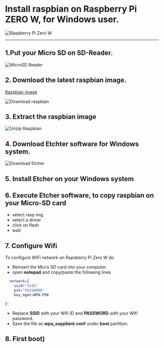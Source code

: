 # Install raspbian on Raspberry Pi ZERO W, for Windows user.
![Raspberry Pi Zero W](https://user-images.githubusercontent.com/10528443/43681530-1601fe7a-9824-11e8-8526-76ab16c0e574.jpg)

---

## 1.Put your Micro SD on SD-Reader.

![MicroSD Reader](https://user-images.githubusercontent.com/10528443/43681531-24f09cde-9824-11e8-9ec4-a9ae65fa3e1a.jpg)


## 2. Download the latest raspbian image.

[Raspbian image](https://www.raspberrypi.org/downloads/raspbian/)

![Download raspbian](https://user-images.githubusercontent.com/10528443/43681532-3199c06e-9824-11e8-9f9f-0029ec90edd8.png)

## 3. Extract the raspbian image 

![Unzip Raspbian](https://github.com/opendevices/iot.apps/doc/img/)


## 4. Download Etchter software for Windows system.

![Download Etcher](https://user-images.githubusercontent.com/10528443/43681533-358bc118-9824-11e8-9a44-a564ca566abd.png)

## 5. Install Etcher on your Windows system 

## 6. Execute Etcher software, to copy raspbian on your Micro-SD card
  - select rasp img 
  - select a driver 
  - click on flash 
  - wait

## 7. Configure Wifi 
  To configure WiFi network on Rapsberry Pi Zero W do 

- Reinsert the Micro SD card into your  computer.
- open **notepad** and copy/paste the following lines
```bash
  network={
	ssid="SSID"
	psk="PASSWORD"
	key_mgmt=WPA-PSK

}
```
- Replace **SSID** with your Wifi ID and **PASSWORD** with your Wifi password.
- Save the file as **wpa_suppliant.conf** under **boot** partition.
 
	 
## 8. First boot)




